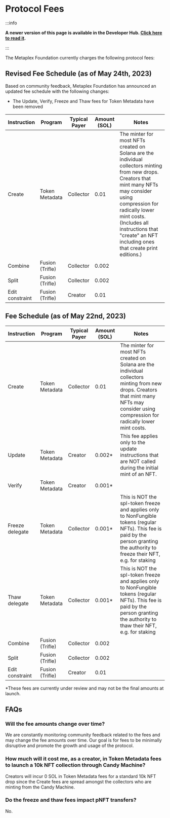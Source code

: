 # Protocol Fees

:::info

**A newer version of this page is available in the Developer Hub. [Click here to read it](https://developers.metaplex.com/protocol-fees).**

:::

The Metaplex Foundation currently charges the following protocol fees:

## **Revised Fee Schedule (as of May 24th, 2023)**

Based on community feedback, Metaplex Foundation has announced an updated fee schedule with the following changes:

- The Update, Verify, Freeze and Thaw fees for Token Metadata have been removed

| Instruction     | Program         | Typical Payer | Amount (SOL) | Notes                                                                                                                                                                                                                                                                                    |
| --------------- | --------------- | ------------- | ------------ | ---------------------------------------------------------------------------------------------------------------------------------------------------------------------------------------------------------------------------------------------------------------------------------------- |
| Create          | Token Metadata  | Collector     | 0.01         | The minter for most NFTs created on Solana are the individual collectors minting from new drops. Creators that mint many NFTs may consider using compression for radically lower mint costs. (Includes all instructions that "create" an NFT including ones that create print editions.) |
| Combine         | Fusion (Trifle) | Collector     | 0.002        |                                                                                                                                                                                                                                                                                          |
| Split           | Fusion (Trifle) | Collector     | 0.002        |                                                                                                                                                                                                                                                                                          |
| Edit constraint | Fusion (Trifle) | Creator       | 0.01         |                                                                                                                                                                                                                                                                                          |

## Fee Schedule (as of May 22nd, 2023)

| Instruction     | Program         | Typical Payer | Amount (SOL) | Notes                                                                                                                                                                                        |
| --------------- | --------------- | ------------- | ------------ | -------------------------------------------------------------------------------------------------------------------------------------------------------------------------------------------- |
| Create          | Token Metadata  | Collector     | 0.01         | The minter for most NFTs created on Solana are the individual collectors minting from new drops. Creators that mint many NFTs may consider using compression for radically lower mint costs. |
| Update          | Token Metadata  | Creator       | 0.002\*      | This fee applies only to the update instructions that are NOT called during the initial mint of an NFT.                                                                                      |
| Verify          | Token Metadata  | Creator       | 0.001\*      |                                                                                                                                                                                              |
| Freeze delegate | Token Metadata  | Collector     | 0.001\*      | This is NOT the spl-token freeze and applies only to NonFungible tokens (regular NFTs). This fee is paid by the person granting the authority to freeze their NFT, e.g. for staking          |
| Thaw delegate   | Token Metadata  | Collector     | 0.001\*      | This is NOT the spl-token freeze and applies only to NonFungible tokens (regular NFTs). This fee is paid by the person granting the authority to thaw their NFT, e.g. for staking            |
| Combine         | Fusion (Trifle) | Collector     | 0.002        |                                                                                                                                                                                              |
| Split           | Fusion (Trifle) | Collector     | 0.002        |                                                                                                                                                                                              |
| Edit constraint | Fusion (Trifle) | Creator       | 0.01         |                                                                                                                                                                                              |

\*These fees are currently under review and may not be the final amounts at launch.

## FAQs

### Will the fee amounts change over time?

We are constantly monitoring community feedback related to the fees and may change the fee amounts over time. Our goal is for fees to be minimally disruptive and promote the growth and usage of the protocol.

### How much will it cost me, as a creator, in Token Metadata fees to launch a 10k NFT collection through Candy Machine?

Creators will incur 0 SOL in Token Metadata fees for a standard 10k NFT drop since the Create fees are spread amongst the collectors who are minting from the Candy Machine.

### Do the freeze and thaw fees impact pNFT transfers?

No.

